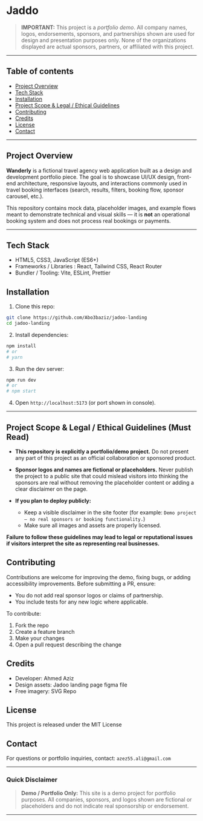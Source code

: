 # Jaddo

> **IMPORTANT:** This project is a *portfolio demo*. All company names, logos, endorsements, sponsors, and partnerships shown are used for design and presentation purposes only. None of the organizations displayed are actual sponsors, partners, or affiliated with this project.

---

## Table of contents

* [Project Overview](#project-overview)
* [Tech Stack](#tech-stack)
* [Installation](#installation)
* [Project Scope & Legal / Ethical Guidelines](#project-scope--legal--ethical-guidelines)
* [Contributing](#contributing)
* [Credits](#credits)
* [License](#license)
* [Contact](#contact)

---

## Project Overview

**Wanderly** is a fictional travel agency web application built as a design and development portfolio piece. The goal is to showcase UI/UX design, front-end architecture, responsive layouts, and interactions commonly used in travel booking interfaces (search, results, filters, booking flow, sponsor carousel, etc.).

This repository contains mock data, placeholder images, and example flows meant to demonstrate technical and visual skills — it is **not** an operational booking system and does not process real bookings or payments.

---

## Tech Stack

* HTML5, CSS3, JavaScript (ES6+)
* Frameworks / Libraries : React, Tailwind CSS, React Router
* Bundler / Tooling: Vite, ESLint, Prettier

## Installation

1. Clone this repo:

```bash
git clone https://github.com/Abo3baziz/jadoo-landing
cd jadoo-landing
```

2. Install dependencies:

```bash
npm install
# or
# yarn
```

3. Run the dev server:

```bash
npm run dev
# or
# npm start
```

4. Open `http://localhost:5173` (or port shown in console).

---

## Project Scope & Legal / Ethical Guidelines (Must Read)

* **This repository is explicitly a portfolio/demo project.** Do not present any part of this project as an official collaboration or sponsored product.
* **Sponsor logos and names are fictional or placeholders.** Never publish the project to a public site that could mislead visitors into thinking the sponsors are real without removing the placeholder content or adding a clear disclaimer on the page.
* **If you plan to deploy publicly:**

  * Keep a visible disclaimer in the site footer (for example: `Demo project — no real sponsors or booking functionality.`)
  * Make sure all images and assets are properly licensed.

**Failure to follow these guidelines may lead to legal or reputational issues if visitors interpret the site as representing real businesses.**

## Contributing

Contributions are welcome for improving the demo, fixing bugs, or adding accessibility improvements. Before submitting a PR, ensure:

* You do not add real sponsor logos or claims of partnership.
* You include tests for any new logic where applicable.

To contribute:

1. Fork the repo
2. Create a feature branch
3. Make your changes
4. Open a pull request describing the change

## Credits

* Developer: Ahmed Aziz
* Design assets: Jadoo landing page figma file
* Free imagery: SVG Repo

## License

This project is released under the MIT License

## Contact

For questions or portfolio inquiries, contact: `azez55.ali@gmail.com`

---

### Quick Disclaimer

> **Demo / Portfolio Only:** This site is a demo project for portfolio purposes. All companies, sponsors, and logos shown are fictional or placeholders and do not indicate real sponsorship or endorsement.

---